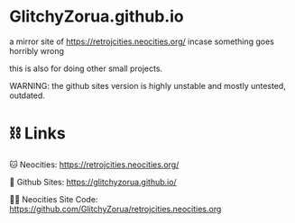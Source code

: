 # GlitchyZorua.github.io


a mirror site of https://retrojcities.neocities.org/ incase something goes horribly wrong

this is also for doing other small projects.

WARNING: the github sites version is highly unstable and mostly untested, outdated. 

# ⛓️ Links
🐱 Neocities: https://retrojcities.neocities.org/

🦑 Github Sites: https://glitchyzorua.github.io/

👩‍💻 Neocities Site Code: https://github.com/GlitchyZorua/retrojcities.neocities.org

